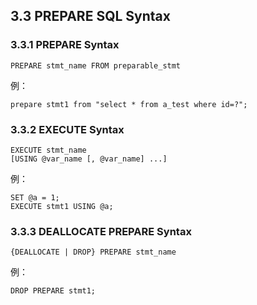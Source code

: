 ## 3.3 PREPARE SQL Syntax

### 3.3.1  PREPARE Syntax

```
PREPARE stmt_name FROM preparable_stmt
```
例：
```
prepare stmt1 from "select * from a_test where id=?";
```

### 3.3.2  EXECUTE Syntax

```
EXECUTE stmt_name
[USING @var_name [, @var_name] ...]
```
例：
```
SET @a = 1;
EXECUTE stmt1 USING @a;
``` 

### 3.3.3  DEALLOCATE PREPARE Syntax

```
{DEALLOCATE | DROP} PREPARE stmt_name
```
例：
```
DROP PREPARE stmt1;
```

